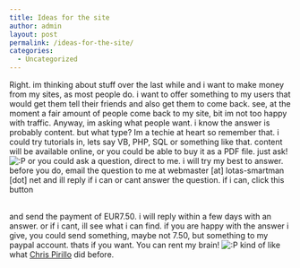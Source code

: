 ```yaml
---
title: Ideas for the site
author: admin
layout: post
permalink: /ideas-for-the-site/
categories:
  - Uncategorized
---
```

Right. im thinking about stuff over the last while and i want to make money from my sites, as most people do. i want to offer something to my users that would get them tell their friends and also get them to come back. see, at the moment a fair amount of people come back to my site, bit im not too happy with traffic. Anyway, im asking what people want. i know the answer is probably content. but what type? Im a techie at heart so remember that. i could try tutorials in, lets say VB, PHP, SQL or something like that. content will be available online, or you could be able to buy it as a PDF file. just ask! <img src="http://blog.lotas-smartman.net/wp-includes/images/smilies/icon_razz.gif" alt=":P" class="wp-smiley" /> or you could ask a question, direct to me. i will try my best to answer. before you do, email the question to me at webmaster [at] lotas-smartman [dot] net and ill reply if i can or cant answer the question. if i can, click this button  


</br> and send the payment of EUR7.50. i will reply within a few days with an answer. or if i cant, ill see what i can find. if you are happy with the answer i give, you could send something, maybe not 7.50, but something to my paypal account. thats if you want. You can rent my brain! <img src="http://blog.lotas-smartman.net/wp-includes/images/smilies/icon_razz.gif" alt=":P" class="wp-smiley" /> kind of like what [Chris Pirillo][1] did before.

 [1]: http://chris.pirillo.com/